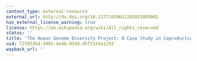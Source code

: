 ```yaml
---
content_type: external-resource
external_url: http://dx.doi.org/10.1177/030631201031003002
has_external_license_warning: true
license: https://en.wikipedia.org/wiki/All_rights_reserved
status: ''
title: 'The Human Genome Diversity Project: A Case Study in Coproduction'
uid: 72f85364-3401-4edb-95dd-d5f21e5a1c53
wayback_url: ''
---
```

